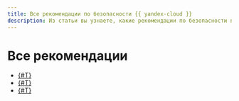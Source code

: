 ```yaml
---
title: Все рекомендации по безопасности {{ yandex-cloud }}
description: Из статьи вы узнаете, какие рекомендации по безопасности применяются на платформе {{ yandex-cloud }}.
---
```


# Все рекомендации

* [{#T}](iaas-checklist.md)
* [{#T}](iam-checklist.md)
* [{#T}](kubernetes.md)